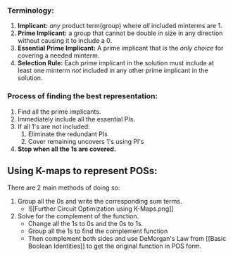 ### Terminology:
1. **Implicant:** *any* product term(group) where *all* included minterms are 1.
2. **Prime Implicant:** a group that cannot be double in size in any direction without causing it to include a 0.
3. **Essential Prime Implicant:** A prime implicant that is the *only choice* for covering a needed minterm.
4. **Selection Rule:** Each prime implicant in the solution must include at least one minterm *not* included in any other prime implicant in the solution.

### Process of finding the best representation:
1. Find all the prime implicants.
2. Immediately include all the essential PIs.
3. If all 1's are not included:
	1. Eliminate the redundant PIs
	2. Cover remaining uncovers 1's using PI's
4. **Stop when all the 1s are covered.**

## Using K-maps to represent POSs:
There are 2 main methods of doing so:
1. Group all the 0s and write the corresponding sum terms.
	- ![[Further Circuit Optimization using K-Maps.png]]
2. Solve for the complement of the function.
	- Change all the 1s to 0s and the 0s to 1s.
	- Group all the 1s to find the complement function
	- Then complement both sides and use DeMorgan's Law from [[Basic Boolean Identities]] to get the original function in POS form.